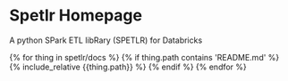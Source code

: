 # Spetlr Homepage

A python SPark ETL libRary (SPETLR) for Databricks


{% for thing in spetlr/docs %}
  {% if thing.path contains 'README.md' %}
    {% include_relative {{thing.path}} %}
  {% endif %}
{% endfor %}
